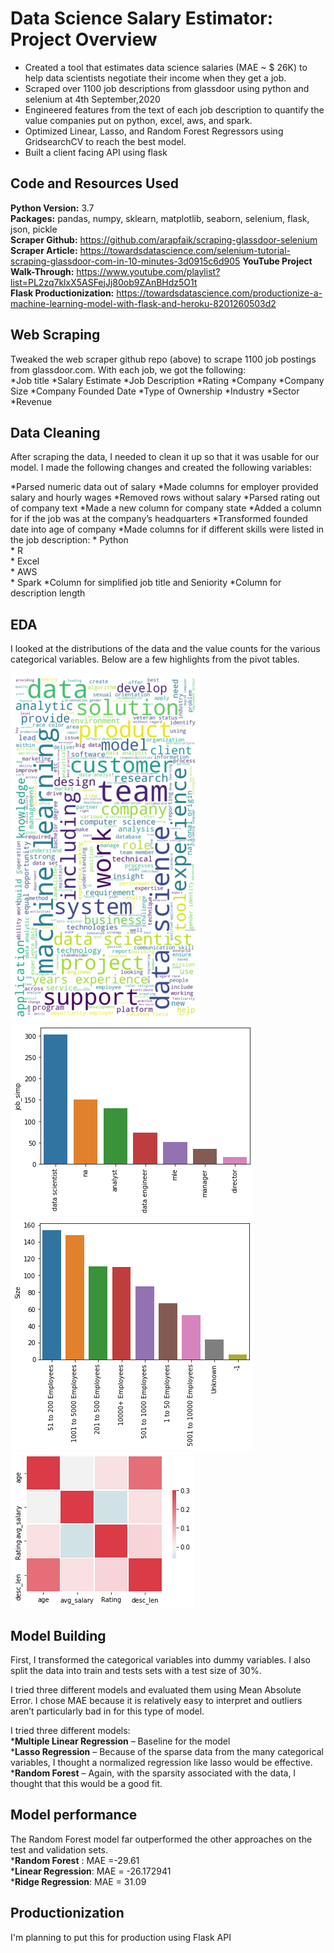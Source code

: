 # Data Science Salary Estimator: Project Overview 
* Created a tool that estimates data science salaries (MAE ~ $ 26K) to help data scientists negotiate their income when they get a job.
* Scraped over 1100 job descriptions from glassdoor using python and selenium at 4th September,2020
* Engineered features from the text of each job description to quantify the value companies put on python, excel, aws, and spark. 
* Optimized Linear, Lasso, and Random Forest Regressors using GridsearchCV to reach the best model. 
* Built a client facing API using flask 

## Code and Resources Used 
**Python Version:** 3.7  
**Packages:** pandas, numpy, sklearn, matplotlib, seaborn, selenium, flask, json, pickle  
**Scraper Github:** https://github.com/arapfaik/scraping-glassdoor-selenium  
**Scraper Article:** https://towardsdatascience.com/selenium-tutorial-scraping-glassdoor-com-in-10-minutes-3d0915c6d905 
**YouTube Project Walk-Through:** https://www.youtube.com/playlist?list=PL2zq7klxX5ASFejJj80ob9ZAnBHdz5O1t  
**Flask Productionization:** https://towardsdatascience.com/productionize-a-machine-learning-model-with-flask-and-heroku-8201260503d2


## Web Scraping
Tweaked the web scraper github repo (above) to scrape 1100 job postings from glassdoor.com. With each job, we got the following: <br>
*Job title
*Salary Estimate
*Job Description
*Rating
*Company 
*Company Size
*Company Founded Date
*Type of Ownership 
*Industry
*Sector
*Revenue 

## Data Cleaning
After scraping the data, I needed to clean it up so that it was usable for our model. I made the following changes and created the following variables:

*Parsed numeric data out of salary 
*Made columns for employer provided salary and hourly wages 
*Removed rows without salary 
*Parsed rating out of company text 
*Made a new column for company state 
*Added a column for if the job was at the company’s headquarters 
*Transformed founded date into age of company 
*Made columns for if different skills were listed in the job description:
    * Python  
    * R  
    * Excel  
    * AWS  
    * Spark 
*Column for simplified job title and Seniority 
*Column for description length 

## EDA
I looked at the distributions of the data and the value counts for the various categorical variables. Below are a few highlights from the pivot tables. 

![alt text](https://raw.githubusercontent.com/Shaon2221/Data-Science-Job-Analysis/master/Images/word_cloud.png "skill word cloud")
![alt text](https://raw.githubusercontent.com/Shaon2221/Data-Science-Job-Analysis/master/Images/job_by_title.png "job by title")
![alt text](https://raw.githubusercontent.com/Shaon2221/Data-Science-Job-Analysis/master/Images/ds_by_comp_size.png "datascientists by company size")
![alt text](https://raw.githubusercontent.com/Shaon2221/Data-Science-Job-Analysis/master/Images/corr.png "Correlations")

## Model Building 

First, I transformed the categorical variables into dummy variables. I also split the data into train and tests sets with a test size of 30%.   

I tried three different models and evaluated them using Mean Absolute Error. I chose MAE because it is relatively easy to interpret and outliers aren’t particularly bad in for this type of model.   

I tried three different models: <br>
***Multiple Linear Regression** – Baseline for the model <br>
***Lasso Regression** – Because of the sparse data from the many categorical variables, I thought a normalized regression like lasso would be effective. <br>
***Random Forest** – Again, with the sparsity associated with the data, I thought that this would be a good fit. 

## Model performance
The Random Forest model far outperformed the other approaches on the test and validation sets. <br>
***Random Forest** : MAE =-29.61 <br>
***Linear Regression**: MAE = -26.172941<br>
***Ridge Regression**: MAE = 31.09

## Productionization 
I'm planning to put this for production using Flask API
